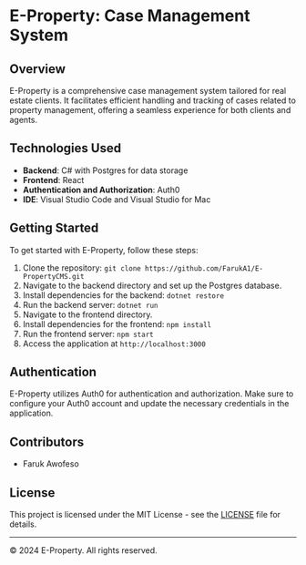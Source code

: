 # E-Property: Case Management System

## Overview

E-Property is a comprehensive case management system tailored for real estate clients. It facilitates efficient handling and tracking of cases related to property management, offering a seamless experience for both clients and agents.

## Technologies Used

- **Backend**: C# with Postgres for data storage
- **Frontend**: React
- **Authentication and Authorization**: Auth0
- **IDE**: Visual Studio Code and Visual Studio for Mac

## Getting Started

To get started with E-Property, follow these steps:

1. Clone the repository: `git clone https://github.com/FarukA1/E-PropertyCMS.git`
2. Navigate to the backend directory and set up the Postgres database.
3. Install dependencies for the backend: `dotnet restore`
4. Run the backend server: `dotnet run`
5. Navigate to the frontend directory.
6. Install dependencies for the frontend: `npm install`
7. Run the frontend server: `npm start`
8. Access the application at `http://localhost:3000`

## Authentication

E-Property utilizes Auth0 for authentication and authorization. Make sure to configure your Auth0 account and update the necessary credentials in the application.

## Contributors

- Faruk Awofeso

## License

This project is licensed under the MIT License - see the [LICENSE](LICENSE) file for details.

---
© 2024 E-Property. All rights reserved.
